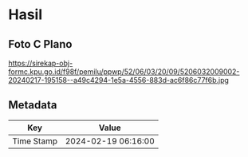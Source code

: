 # Hasil

## Foto C Plano

https://sirekap-obj-formc.kpu.go.id/f98f/pemilu/ppwp/52/06/03/20/09/5206032009002-20240217-195158--a49c4294-1e5a-4556-883d-ac6f86c77f6b.jpg


## Metadata

| Key        | Value               |
| ---------- | ------------------- |
| Time Stamp | 2024-02-19 06:16:00 |



